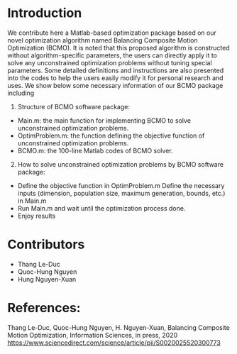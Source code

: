 # Introduction
We contribute here a Matlab-based optimization package based on our novel optimization algorithm named Balancing Composite Motion Optimization (BCMO). It is noted that this proposed algorithm is constructed without algorithm-specific parameters, the users can directly apply it to solve any unconstrained optimization problems without tuning special parameters. Some detailed definitions and instructions are also presented into the codes to help the users easily modify it for personal research and uses. We show below some necessary information of our BCMO package including
1. Structure of BCMO software package: 
- Main.m: the main function for implementing BCMO to solve unconstrained optimization problems.
- OptimProblem.m: the function defining the objective function of unconstrained optimization problems.
- BCMO.m: the 100-line Matlab codes of BCMO solver.
2. How to solve unconstrained optimization problems by BCMO software package: 
- Define the objective function in OptimProblem.m Define the necessary inputs (dimension, population size, maximum generation, bounds, etc.) in Main.m
- Run Main.m and wait until the optimization process done.
- Enjoy results

# Contributors
- Thang Le-Duc
- Quoc-Hung Nguyen
- Hung Nguyen-Xuan

# References:
Thang Le-Duc, Quoc-Hung Nguyen, H. Nguyen-Xuan, Balancing Composite Motion Optimization, Information Sciences, in press, 2020 https://www.sciencedirect.com/science/article/pii/S0020025520300773
